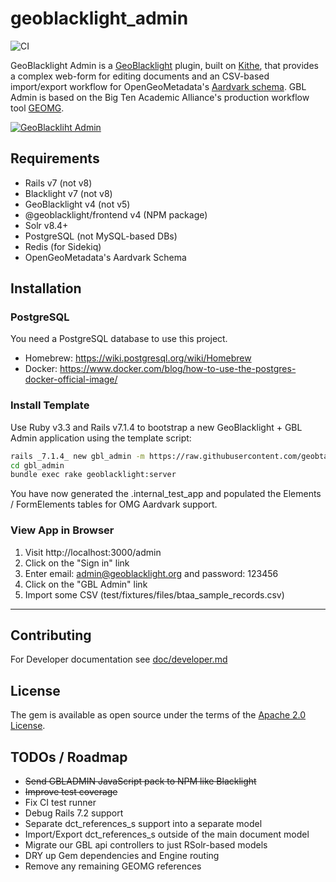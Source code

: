 # geoblacklight_admin

![CI](https://github.com/geobtaa/geoblacklight_admin/actions/workflows/ci.yml/badge.svg)

GeoBlacklight Admin is a [GeoBlacklight](https://github.com/geoblacklight/geoblacklight) plugin, built on [Kithe](https://github.com/sciencehistory/kithe), that provides a complex web-form for editing documents and an CSV-based import/export workflow for OpenGeoMetadata's [Aardvark schema](https://opengeometadata.org/ogm-aardvark/). GBL Admin is based on the Big Ten Academic Alliance's production workflow tool [GEOMG](https://github.com/geobtaa/geomg).

[![GeoBlackliht Admin](https://raw.githubusercontent.com/geobtaa/geoblacklight_admin/develop/docs/gbl_admin_screenshot.png)](https://youtu.be/lWjcr-Ow228 "GeoBlacklight Admin")

## Requirements

* Rails v7 (not v8)
* Blacklight v7 (not v8)
* GeoBlacklight v4 (not v5)
* @geoblacklight/frontend v4 (NPM package)
* Solr v8.4+
* PostgreSQL (not MySQL-based DBs)
* Redis (for Sidekiq)
* OpenGeoMetadata's Aardvark Schema

## Installation

### PostgreSQL

You need a PostgreSQL database to use this project.

* Homebrew: https://wiki.postgresql.org/wiki/Homebrew
* Docker: https://www.docker.com/blog/how-to-use-the-postgres-docker-official-image/

### Install Template

Use Ruby v3.3 and Rails v7.1.4 to bootstrap a new GeoBlacklight + GBL Admin application using the template script:

```bash
rails _7.1.4_ new gbl_admin -m https://raw.githubusercontent.com/geobtaa/geoblacklight_admin/develop/template.rb
cd gbl_admin
bundle exec rake geoblacklight:server
```

You have now generated the .internal_test_app and populated the Elements / FormElements tables for OMG Aardvark support.

### View App in Browser

1. Visit http://localhost:3000/admin
2. Click on the "Sign in" link
3. Enter email: admin@geoblacklight.org and password: 123456
4. Click on the "GBL Admin" link
5. Import some CSV (test/fixtures/files/btaa_sample_records.csv)

-----

## Contributing

For Developer documentation see [doc/developer.md](./docs/development.md)

## License
The gem is available as open source under the terms of the [Apache 2.0 License](https://opensource.org/license/apache-2-0).

## TODOs / Roadmap
* ~~Send GBLADMIN JavaScript pack to NPM like Blacklight~~
* ~~Improve test coverage~~
* Fix CI test runner
* Debug Rails 7.2 support
* Separate dct_references_s support into a separate model
* Import/Export dct_references_s outside of the main document model
* Migrate our GBL api controllers to just RSolr-based models
* DRY up Gem dependencies and Engine routing
* Remove any remaining GEOMG references